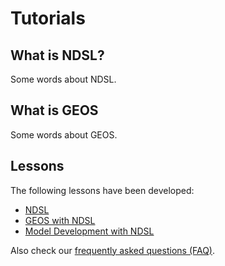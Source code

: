 # Tutorials

## What is NDSL?

Some words about NDSL.

## What is GEOS

Some words about GEOS.

## Lessons

The following lessons have been developed:

- [NDSL](./how_to_ndsl/ndsl_introduction.md)
- [GEOS with NDSL](./geos_with_ndsl/index.md)
- [Model Development with NDSL](./developing_with_ndsl/index.md)

Also check our [frequently asked questions (FAQ)](faq.md).
